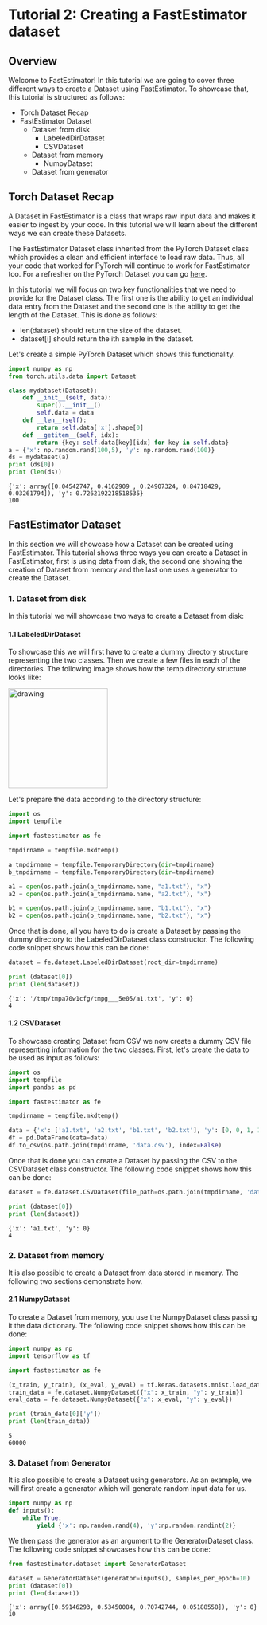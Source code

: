 # Tutorial 2: Creating a FastEstimator dataset

## Overview
Welcome to FastEstimator! In this tutorial we are going to cover three different ways to create a Dataset using FastEstimator. To showcase that, this tutorial is structured as follows:
* Torch Dataset Recap
* FastEstimator Dataset
	* Dataset from disk
		* LabeledDirDataset
		* CSVDataset
	* Dataset from memory
		* NumpyDataset
	* Dataset from generator

##  Torch Dataset Recap

A Dataset in FastEstimator is a class that wraps raw input data and makes it easier to ingest by your code. In this tutorial we will learn about the different ways we can create these Datasets.

The FastEstimator Dataset class inherited from the PyTorch Dataset class which provides a clean and efficient interface to load raw data. Thus, all your code that worked for PyTorch will continue to work for FastEstimator too. For a refresher on the PyTorch Dataset you can go [here](https://pytorch.org/tutorials/beginner/data_loading_tutorial.html).

In this tutorial we will focus on two key functionalities that we need to provide for the Dataset class. The first one is the ability to get an individual data entry from the Dataset and the second one is the ability to get the length of the Dataset. This is done as follows:
* len(dataset) should return the size of the dataset.
* dataset[i] should return the ith sample in the dataset.

Let's create a simple PyTorch Dataset which shows this functionality.


```python
import numpy as np
from torch.utils.data import Dataset

class mydataset(Dataset):
    def __init__(self, data):
        super().__init__()
        self.data = data
    def __len__(self):
        return self.data['x'].shape[0]
    def __getitem__(self, idx):
        return {key: self.data[key][idx] for key in self.data}
a = {'x': np.random.rand(100,5), 'y': np.random.rand(100)}
ds = mydataset(a)
print (ds[0])
print (len(ds))
```

    {'x': array([0.04542747, 0.4162909 , 0.24907324, 0.84718429, 0.03261794]), 'y': 0.7262192218518535}
    100


## FastEstimator Dataset

In this section we will showcase how a Dataset can be created using FastEstimator. This tutorial shows three ways you can create a Dataset in FastEstimator, first is using data from disk, the second one showing the creation of Dataset from memory and the last one uses a generator to create the Dataset.

### 1. Dataset from disk

In this tutorial we will showcase two ways to create a Dataset from disk:

#### 1.1 LabeledDirDataset

To showcase this we will first have to create a dummy directory structure representing the two classes. Then we create a few files in each of the directories. The following image shows how the temp directory structure looks like:

<img src="assets/tutorial/../resources/t02_dataset_folder_structure.png" alt="drawing" width="200"/>

Let's prepare the data according to the directory structure:


```python
import os
import tempfile

import fastestimator as fe

tmpdirname = tempfile.mkdtemp()

a_tmpdirname = tempfile.TemporaryDirectory(dir=tmpdirname)
b_tmpdirname = tempfile.TemporaryDirectory(dir=tmpdirname)

a1 = open(os.path.join(a_tmpdirname.name, "a1.txt"), "x")
a2 = open(os.path.join(a_tmpdirname.name, "a2.txt"), "x")

b1 = open(os.path.join(b_tmpdirname.name, "b1.txt"), "x")
b2 = open(os.path.join(b_tmpdirname.name, "b2.txt"), "x")
```

Once that is done, all you have to do is create a Dataset by passing the dummy directory to the LabeledDirDataset class constructor. The following code snippet shows how this can be done:


```python
dataset = fe.dataset.LabeledDirDataset(root_dir=tmpdirname)

print (dataset[0])
print (len(dataset))
```

    {'x': '/tmp/tmpa70w1cfg/tmpg___5e05/a1.txt', 'y': 0}
    4


#### 1.2 CSVDataset

To showcase creating Dataset from CSV we now create a dummy CSV file representing information for the two classes. First, let's create the data to be used as input as follows:


```python
import os
import tempfile
import pandas as pd

import fastestimator as fe

tmpdirname = tempfile.mkdtemp()

data = {'x': ['a1.txt', 'a2.txt', 'b1.txt', 'b2.txt'], 'y': [0, 0, 1, 1]}
df = pd.DataFrame(data=data)
df.to_csv(os.path.join(tmpdirname, 'data.csv'), index=False)
```

Once that is done you can create a Dataset by passing the CSV to the CSVDataset class constructor. The following code snippet shows how this can be done:


```python
dataset = fe.dataset.CSVDataset(file_path=os.path.join(tmpdirname, 'data.csv'))

print (dataset[0])
print (len(dataset))
```

    {'x': 'a1.txt', 'y': 0}
    4


### 2. Dataset from memory

It is also possible to create a Dataset from data stored in memory. The following two sections demonstrate how.

#### 2.1 NumpyDataset

To create a Dataset from memory, you use the NumpyDataset class passing it the data dictionary. The following code snippet shows how this can be done:


```python
import numpy as np
import tensorflow as tf

import fastestimator as fe

(x_train, y_train), (x_eval, y_eval) = tf.keras.datasets.mnist.load_data()
train_data = fe.dataset.NumpyDataset({"x": x_train, "y": y_train})
eval_data = fe.dataset.NumpyDataset({"x": x_eval, "y": y_eval})

print (train_data[0]['y'])
print (len(train_data))
```

    5
    60000


### 3. Dataset from Generator

It is also possible to create a Dataset using generators. As an example, we will first create a generator which will generate random input data for us.


```python
import numpy as np
def inputs():
    while True:
        yield {'x': np.random.rand(4), 'y':np.random.randint(2)}
```

We then pass the generator as an argument to the GeneratorDataset class. The following code snippet showcases how this can be done:


```python
from fastestimator.dataset import GeneratorDataset

dataset = GeneratorDataset(generator=inputs(), samples_per_epoch=10)
print (dataset[0])
print (len(dataset))
```

    {'x': array([0.59146293, 0.53450084, 0.70742744, 0.05188558]), 'y': 0}
    10

